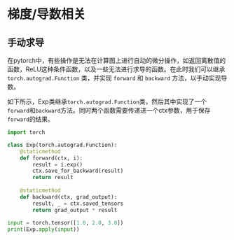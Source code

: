 # 梯度/导数相关

## 手动求导

在pytorch中，有些操作是无法在计算图上进行自动的微分操作，如返回离散值的函数，ReLU这种条件函数，以及一些无法进行求导的函数。在此时我们可以继承 `torch.autograd.Function` 类，并实现 `forward` 和 `backward` 方法，以手动实现导数。

如下所示，Exp类继承`torch.autograd.Function`类，然后其中实现了一个`forward`和`backward`方法。同时两个函数需要传递进一个ctx参数，用于保存`forward`的结果。

```python
import torch

class Exp(torch.autograd.Function): 
    @staticmethod
    def forward(ctx, i):
        result = i.exp()
        ctx.save_for_backward(result)
        return result
    
    @staticmethod
    def backward(ctx, grad_output):
        result, _ = ctx.saved_tensors
        return grad_output * result
    
input = torch.tensor([1.0, 2.0, 3.0])
print(Exp.apply(input))
```
